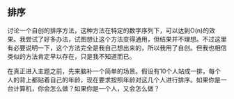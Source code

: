 ## 排序
讨论一个自创的排序方法，这种方法在特定的数字序列下，可以达到O(n)的效果。我尝试了好多办法，试图想让这个方法变得通用，但结果并不理想。不过这里有必要说明一下，这个方法完全是我自己想出来的，所以我用了自创。但我也相信类似的方法肯定早以存在，只是我不知道而已。

在真正进入主题之前，先来脑补一个简单的场景。假设有10个人站成一排，每个人的背上都贴着自己的年龄，现在要求按照年龄对这几个人进行排序。如果你是一台计算机，你会怎么做？如果你是一个人，又会怎么做？

